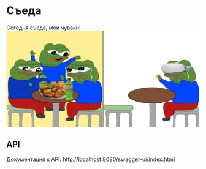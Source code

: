 # Съеда
Сегодня съеда, мои чуваки!
![img.png](resources/img.png)
## API
Документация к API: http://localhost:8080/swagger-ui/index.html